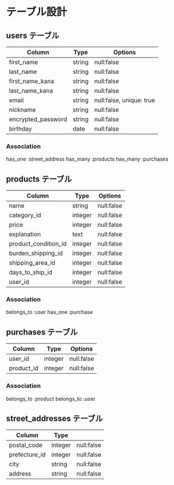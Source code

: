 # テーブル設計

## users テーブル
|Column              |Type         |Options                    |
|--------------------|-------------|---------------------------|
|first_name          |string       |null:false                 |
|last_name           |string       |null:false                 |
|first_name_kana     |string       |null:false                 |
|last_name_kana      |string       |null:false                 |
|email               |string       |null:false, unique: true   |
|nickname            |string       |null:false                 |
|encrypted_password  |string       |null:false                 |
|birthday            |date         |null:false                 |

### Association
has_one :street_address
has_many :products
has_many :purchases


## products テーブル
|Column               |Type            |Options       |
|---------------------|----------------|--------------|
|name                 |string          |null:false    |
|category_id          |integer         |null:false    |
|price                |integer         |null:false    |
|explanation          |text            |null:false    |
|product_condition_id |integer         |null:false    |
|burden_shipping_id   |integer         |null:false    |
|shipping_area_id     |integer         |null:false    |
|days_to_ship_id      |integer         |null:false    |
|user_id              |integer         |null:false    |

### Association
belongs_to :user
has_one :purchase

## purchases テーブル
|Column               |Type            |Options           |
|---------------------|----------------|------------------|
|user_id              |integer         |null:false        |
|product_id           |integer         |null:false        |

### Association
belongs_to :product
belongs_to :user


## street_addresses テーブル
|Column               |Type            |                   |
|---------------------|----------------|-------------------|
|postal_code          |integer         |null:false         |
|prefecture_id        |integer         |null:false         |
|city                 |string          |null:false         |
|address              |string          |null:false 


